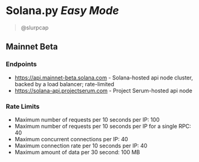 # Solana.py *Easy Mode*

> @slurpcap

## Mainnet Beta
### Endpoints
- https://api.mainnet-beta.solana.com - Solana-hosted api node cluster, backed by a load balancer; rate-limited
- https://solana-api.projectserum.com - Project Serum-hosted api node
### Rate Limits
- Maximum number of requests per 10 seconds per IP: 100
- Maximum number of requests per 10 seconds per IP for a   single RPC: 40
- Maximum concurrent connections per IP: 40
- Maximum connection rate per 10 seconds per IP: 40
- Maximum amount of data per 30 second: 100 MB
